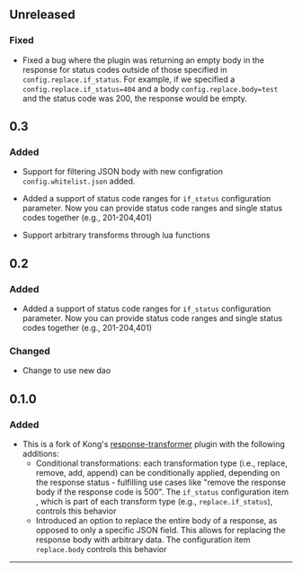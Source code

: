 ## Unreleased

### Fixed

- Fixed a bug where the plugin was returning an empty body in the response for status codes outside of those specified in `config.replace.if_status`. For example, if we specified a `config.replace.if_status=404` and a body `config.replace.body=test` and the status code was 200, the response would be empty.

## 0.3

### Added

- Support for filtering JSON body with new configration `config.whitelist.json`
added.

- Added a support of status code ranges for `if_status` configuration parameter.
Now you can provide status code ranges and single status codes together
(e.g., 201-204,401)

- Support arbitrary transforms through lua functions

## 0.2

### Added

- Added a support of status code ranges for `if_status` configuration parameter.
Now you can provide status code ranges and single status codes together
(e.g., 201-204,401)

### Changed

- Change to use new dao

## 0.1.0

### Added

- This is a fork of Kong's [response-transformer][response-transformer-plugin]
plugin with the following additions:
  * Conditional transformations: each transformation type (i.e., replace, remove,
  add, append) can be conditionally applied, depending on the response status -
  fulfilling use cases like "remove the response body if the response code is
  500". The `if_status` configuration item , which is part of each transform type
  (e.g., `replace.if_status`), controls this behavior
  * Introduced an option to replace the entire body of a response, as opposed to
  only a specific JSON field. This allows for replacing the response body with
  arbitrary data. The configuration item `replace.body` controls this behavior


---
[response-transformer-plugin]: https://docs.konghq.com/hub/kong-inc/response-transformer/
